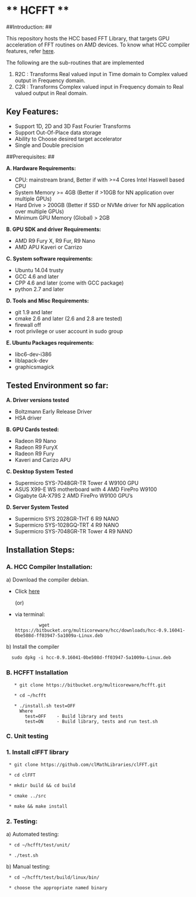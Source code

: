 # ** HCFFT ** #

##Introduction: ##

This repository hosts the HCC based FFT Library, that targets GPU acceleration of FFT routines on AMD devices. To know what HCC compiler features, refer [here](https://bitbucket.org/multicoreware/hcc/wiki/Home).

The following are the sub-routines that are implemented

1. R2C : Transforms Real valued input in Time domain to Complex valued output in Frequency domain.
2. C2R : Transforms Complex valued input in Frequency domain to Real valued output in Real domain.

## Key Features: ##

* Support 1D, 2D and 3D Fast Fourier Transforms
* Support Out-Of-Place data storage
* Ability to Choose desired target accelerator
* Single and Double precision

##Prerequisites: ##

**A. Hardware Requirements:**

* CPU: mainstream brand, Better if with >=4 Cores Intel Haswell based CPU 
* System Memory >= 4GB (Better if >10GB for NN application over multiple GPUs)
* Hard Drive > 200GB (Better if SSD or NVMe driver  for NN application over multiple GPUs)
* Minimum GPU Memory (Global) > 2GB

**B. GPU SDK and driver Requirements:**

* AMD R9 Fury X, R9 Fur, R9 Nano
* AMD APU Kaveri or Carrizo

**C. System software requirements:**

* Ubuntu 14.04 trusty
* GCC 4.6 and later
* CPP 4.6 and later (come with GCC package)
* python 2.7 and later


**D. Tools and Misc Requirements:**

* git 1.9 and later
* cmake 2.6 and later (2.6 and 2.8 are tested)
* firewall off
* root privilege or user account in sudo group


**E. Ubuntu Packages requirements:**

* libc6-dev-i386
* liblapack-dev
* graphicsmagick


## Tested Environment so far: 

**A. Driver versions tested**  

* Boltzmann Early Release Driver 
* HSA driver

**B. GPU Cards tested:**

* Radeon R9 Nano
* Radeon R9 FuryX 
* Radeon R9 Fury 
* Kaveri and Carizo APU

**C. Desktop System Tested**

* Supermicro SYS-7048GR-TR  Tower 4 W9100 GPU
* ASUS X99-E WS motherboard with 4 AMD FirePro W9100
* Gigabyte GA-X79S 2 AMD FirePro W9100 GPU’s

**D. Server System Tested**

* Supermicro SYS 2028GR-THT  6 R9 NANO
* Supermicro SYS-1028GQ-TRT 4 R9 NANO
* Supermicro SYS-7048GR-TR Tower 4 R9 NANO


## Installation Steps:   

### A. HCC Compiler Installation: 

a) Download the compiler debian.

* Click [here](https://bitbucket.org/multicoreware/hcc/downloads/hcc-0.9.16041-0be508d-ff03947-5a1009a-Linux.deb)

   (or)

* via terminal: 

               wget https://bitbucket.org/multicoreware/hcc/downloads/hcc-0.9.16041-0be508d-ff03947-5a1009a-Linux.deb 


b) Install the compiler
 
      sudo dpkg -i hcc-0.9.16041-0be508d-ff03947-5a1009a-Linux.deb
      
### B. HCFFT Installation 
   
       * git clone https://bitbucket.org/multicoreware/hcfft.git 

       * cd ~/hcfft

       * ./install.sh test=OFF
         Where
           test=OFF    - Build library and tests
           test=ON     - Build library, tests and run test.sh

       
### C. Unit testing

### 1. Install clFFT library

     * git clone https://github.com/clMathLibraries/clFFT.git

     * cd clFFT

     * mkdir build && cd build

     * cmake ../src

     * make && make install

### 2. Testing:
    
a) Automated testing:

     * cd ~/hcfft/test/unit/
     
     * ./test.sh
     
b) Manual testing:

     * cd ~/hcfft/test/build/linux/bin/
     
     * choose the appropriate named binary 